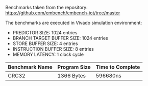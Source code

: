 Benchmarks taken from the repository: https://github.com/embench/embench-iot/tree/master

The benchmarks are executed in Vivado simulation environment: 

* PREDICTOR SIZE: 1024 entries
* BRANCH TARGET BUFFER SIZE: 1024 entries
* STORE BUFFER SIZE: 4 entries
* INSTRUCTION BUFFER SIZE: 8 entries
* MEMORY LATENCY: 1 clock cycle


Benchmark Name | Program Size | Time to Complete |
--- | --- | --- |
CRC32 | 1366 Bytes | 596680ns | 
